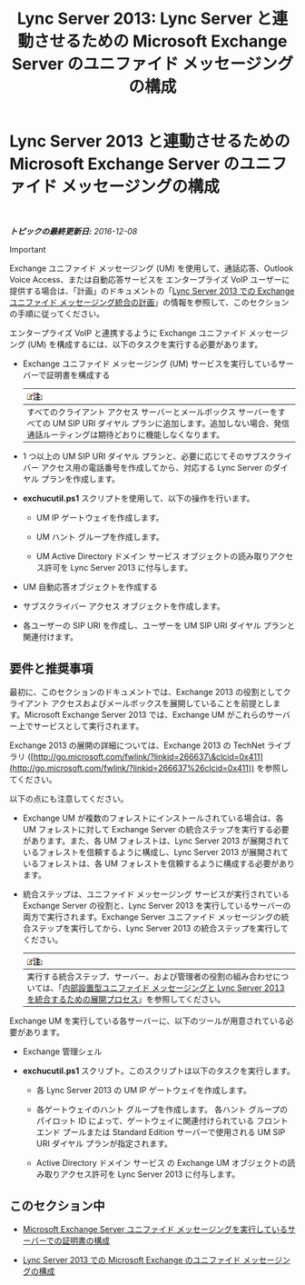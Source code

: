 ﻿---
title: 'Lync Server 2013: Lync Server と連動させるための Microsoft Exchange Server のユニファイド メッセージングの構成'
TOCTitle: Lync Server 2013 と連動させるための Microsoft Exchange Server のユニファイド メッセージングの構成
ms:assetid: 058da9c4-23af-4ddb-9f63-70133a8aafc6
ms:mtpsurl: https://technet.microsoft.com/ja-jp/library/Gg398106(v=OCS.15)
ms:contentKeyID: 48271121
ms.date: 12/10/2016
mtps_version: v=OCS.15
ms.translationtype: HT
---

# Lync Server 2013 と連動させるための Microsoft Exchange Server のユニファイド メッセージングの構成

 

_**トピックの最終更新日:** 2016-12-08_


> [!IMPORTANT]
> Exchange ユニファイド メッセージング (UM) を使用して、通話応答、Outlook Voice Access、または自動応答サービスを エンタープライズ VoIP ユーザーに提供する場合は、「計画」のドキュメントの「<A href="lync-server-2013-planning-for-exchange-unified-messaging-integration.md">Lync Server 2013 での Exchange ユニファイド メッセージング統合の計画</A>」の情報を参照して、このセクションの手順に従ってください。



エンタープライズ VoIP と連携するように Exchange ユニファイド メッセージング (UM) を構成するには、以下のタスクを実行する必要があります。

  - Exchange ユニファイド メッセージング (UM) サービスを実行しているサーバーで証明書を構成する
    
    <table>
    <thead>
    <tr class="header">
    <th><img src="images/Gg412781.note(OCS.15).gif" title="note" alt="note" />注:</th>
    </tr>
    </thead>
    <tbody>
    <tr class="odd">
    <td>すべてのクライアント アクセス サーバーとメールボックス サーバーをすべての UM SIP URI ダイヤル プランに追加します。追加しない場合、発信通話ルーティングは期待どおりに機能しなくなります。</td>
    </tr>
    </tbody>
    </table>


  - 1 つ以上の UM SIP URI ダイヤル プランと、必要に応じてそのサブスクライバー アクセス用の電話番号を作成してから、対応する Lync Server のダイヤル プランを作成します。

  - **exchucutil.ps1** スクリプトを使用して、以下の操作を行います。
    
      - UM IP ゲートウェイを作成します。
    
      - UM ハント グループを作成します。
    
      - UM Active Directory ドメイン サービス オブジェクトの読み取りアクセス許可を Lync Server 2013 に付与します。

  - UM 自動応答オブジェクトを作成する

  - サブスクライバー アクセス オブジェクトを作成します。

  - 各ユーザーの SIP URI を作成し、ユーザーを UM SIP URI ダイヤル プランと関連付けます。

## 要件と推奨事項

最初に、このセクションのドキュメントでは、Exchange 2013 の役割としてクライアント アクセスおよびメールボックスを展開していることを前提とします。Microsoft Exchange Server 2013 では、Exchange UM がこれらのサーバー上でサービスとして実行されます。

Exchange 2013 の展開の詳細については、Exchange 2013 の TechNet ライブラリ ([http://go.microsoft.com/fwlink/?linkid=266637\&clcid=0x411](http://go.microsoft.com/fwlink/?linkid=266637%26clcid=0x411)) を参照してください。

以下の点にも注意してください。

  - Exchange UM が複数のフォレストにインストールされている場合は、各 UM フォレストに対して Exchange Server の統合ステップを実行する必要があります。また、各 UM フォレストは、Lync Server 2013 が展開されているフォレストを信頼するように構成し、Lync Server 2013 が展開されているフォレストは、各 UM フォレストを信頼するように構成する必要があります。

  - 統合ステップは、ユニファイド メッセージング サービスが実行されている Exchange Server の役割と、Lync Server 2013 を実行しているサーバーの両方で実行されます。Exchange Server ユニファイド メッセージングの統合ステップを実行してから、Lync Server 2013 の統合ステップを実行してください。
    
    <table>
    <thead>
    <tr class="header">
    <th><img src="images/Gg412781.note(OCS.15).gif" title="note" alt="note" />注:</th>
    </tr>
    </thead>
    <tbody>
    <tr class="odd">
    <td>実行する統合ステップ、サーバー、および管理者の役割の組み合わせについては、「<a href="lync-server-2013-deployment-process-for-integrating-on-premises-unified-messaging.md">内部設置型ユニファイド メッセージングと Lync Server 2013 を統合するための展開プロセス</a>」を参照してください。</td>
    </tr>
    </tbody>
    </table>


Exchange UM を実行している各サーバーに、以下のツールが用意されている必要があります。

  - Exchange 管理シェル

  - **exchucutil.ps1** スクリプト。このスクリプトは以下のタスクを実行します。
    
      - 各 Lync Server 2013 の UM IP ゲートウェイを作成します。
    
      - 各ゲートウェイのハント グループを作成します。 各ハント グループのパイロット ID によって、ゲートウェイに関連付けられている フロント エンド プールまたは Standard Edition サーバーで使用される UM SIP URI ダイヤル プランが指定されます。
    
      - Active Directory ドメイン サービス の Exchange UM オブジェクトの読み取りアクセス許可を Lync Server 2013 に付与します。

## このセクション中

  - [Microsoft Exchange Server ユニファイド メッセージングを実行しているサーバーでの証明書の構成](lync-server-2013-configure-certificates-on-the-server-running-microsoft-exchange-server-unified-messaging.md)

  - [Lync Server 2013 での Microsoft Exchange のユニファイド メッセージングの構成](lync-server-2013-configure-unified-messaging-on-microsoft-exchange.md)

